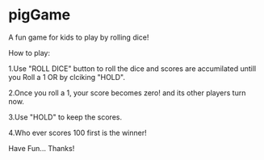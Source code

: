 # pigGame
A fun game for kids to play by rolling dice!

How to play:

1.Use "ROLL DICE" button to roll the dice and scores are accumilated untill you Roll a 1 OR by clciking "HOLD".

2.Once you roll a 1, your score becomes zero! and its other players turn now.

3.Use "HOLD" to keep the scores.

4.Who ever scores 100 first is the winner!

Have Fun... Thanks!
